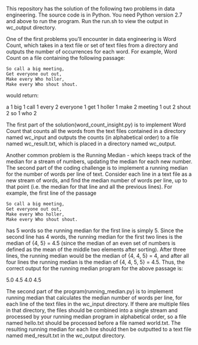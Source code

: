 This repository has the solution of the following two problems in data
engineering. The source code is in Python. You need Python version 2.7
and above to run the program. Run the run.sh to view the output in wc_output
directory.

One of the first problems you’ll encounter in data engineering is Word
Count, which takes in a text file or set of text files from a directory
and outputs the number of occurrences for each word. For example, Word
Count on a file containing the following passage:

    So call a big meeting, 
    Get everyone out out, 
    Make every Who holler,
    Make every Who shout shout.

would return:

a           1 big         1 call        1 every       2 everyone    1
get         1 holler      1 make        2 meeting     1 out         2
shout       2 so          1 who         2

The first part of the solution(word_count_insight.py) is to implement
Word Count that counts all the words from the text files contained in
a directory named wc_input and outputs the counts (in alphabetical
order) to a file named wc_result.txt, which is placed in a directory
named wc_output.

Another common problem is the Running Median - which keeps track of the
median for a stream of numbers, updating the median for each new number.
The second part of the coding challenge is to implement a running median
for the number of words per line of text. Consider each line in a text
file as a new stream of words, and find the median number of words per
line, up to that point (i.e. the median for that line and all the
previous lines). For example, the first line of the passage

    So call a big meeting, 
    Get everyone out out, 
    Make every Who holler,
    Make every Who shout shout.

has 5 words so the running median for the first line is simply 5. Since
the second line has 4 words, the running median for the first two lines
is the median of {4, 5} = 4.5 (since the median of an even set of
numbers is defined as the mean of the middle two elements after
sorting). After three lines, the running median would be the median of
{4, 4, 5} = 4, and after all four lines the running median is the median
of {4, 4, 5, 5} = 4.5. Thus, the correct output for the running median
program for the above passage is:

5.0 4.5 4.0 4.5

The second part of the program(running_median.py) is to implement running median that
calculates the median number of words per line, for each line of the
text files in the wc_input directory. If there are multiple files in
that directory, the files should be combined into a single stream and
processed by your running median program in alphabetical order, so a
file named hello.txt should be processed before a file named world.txt.
The resulting running median for each line should then be outputted to a
text file named med_result.txt in the wc_output directory.
